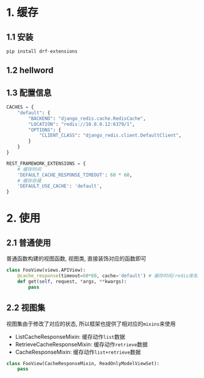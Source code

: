 # 1. 缓存

## 1.1 安装

```python
pip install drf-extensions
```

## 1.2 hellword

## 1.3 配置信息

```python
CACHES = {
    "default": {
        "BACKEND": "django_redis.cache.RedisCache",
        "LOCATION": "redis://10.0.0.12:6379/1",
        "OPTIONS": {
            "CLIENT_CLASS": "django_redis.client.DefaultClient",
        }
    }
}

REST_FRAMEWORK_EXTENSIONS = {
    # 缓存时间
    'DEFAULT_CACHE_RESPONSE_TIMEOUT': 60 * 60,
    # 缓存存储
    'DEFAULT_USE_CACHE': 'default',
}

```



# 2. 使用

## 2.1 普通使用

普通函数构建的视图函数, 视图类, 直接装饰对应的函数即可

```python
class FooView(views.APIView):
    @cache_response(timeout=60*60, cache='default') # 缓存时间/redis库名
    def get(self, request, *args, **kwargs):
        pass
```

## 2.2 视图集

视图集由于修改了对应的状态, 所以框架也提供了相对应的`mixins`来使用

* ListCacheResponseMixin: 缓存动作`list`数据
* RetrieveCacheResponseMixin: 缓存动作`retrieve`数据
* CacheResponseMixin: 缓存动作`list+retrieve`数据

```python
class FooView(CacheResponseMixin, ReadOnlyModelViewSet):
    pass
```

